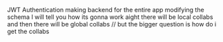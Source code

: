 JWT Authentication
making backend for the entire app
modifying the schema
I will tell you how its gonna work aight
there will be local collabs and then there will be global collabs
// but the bigger question is how do i get the collabs 
